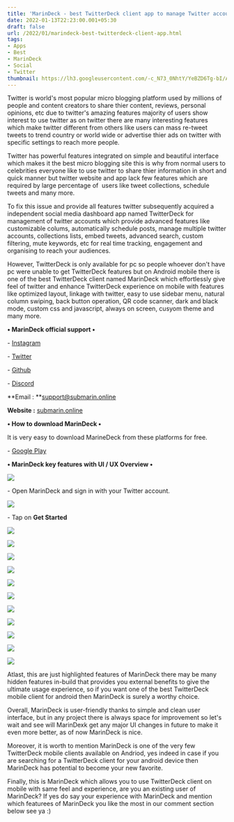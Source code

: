 ```yaml
---
title: 'MarinDeck - best TwitterDeck client app to manage Twitter accounts.'
date: 2022-01-13T22:23:00.001+05:30
draft: false
url: /2022/01/marindeck-best-twitterdeck-client-app.html
tags: 
- Apps
- Best
- MarinDeck
- Social
- Twitter
thumbnail: https://lh3.googleusercontent.com/-c_N73_0NhtY/YeBZD6Tg-bI/AAAAAAAAIgU/DIF6qwfyvVYTY46hKU2yA4cBExPGEki4wCNcBGAsYHQ/s1600/1642092811407067-0.png
---
```


  

Twitter is world's most popular micro blogging platform used by millions of people and content creators to share thier content, reviews, personal opinions, etc due to twitter's amazing features majority of users show interest to use twitter as on twitter there are many interesting features which make twitter different from others like users can mass re-tweet tweets to trend country or world wide or advertise thier ads on twitter with specific settings to reach more people.

  

Twitter has powerful features integrated on simple and beautiful interface which makes it the best micro blogging site this is why from normal users to celebrities everyone like to use twitter to share thier information in short and quick manner but twitter website and app lack few features which are required by large percentage of  users like tweet collections, schedule tweets and many more.

  

To fix this issue and provide all features twitter subsequently acquired a independent social media dashboard app named TwitterDeck for management of twitter accounts which provide advanced features like customizable colums, automatically schedule posts, manage multiple twitter accounts, collections lists, embed tweets, advanced search, custom filtering, mute keywords, etc for real time tracking, engagement and organising to reach your audiences.

  

However, TwitterDeck is only available for pc so people whoever don't have pc were unable to get TwitterDeck features but on Android mobile there is one of the best TwitterDeck client named MarinDeck which effortlessly give feel of twitter and enhance TwitterDeck experience on mobile with features like optimized layout, linkage with twitter, easy to use sidebar menu, natural column swiping, back button operation, QR code scanner, dark and black mode, custom css and javascript, always on screen, cusyom theme and many more.

  

**• MarinDeck official support •**

\- [Instagram](https://instagram.com/hisubway.online)

\- [Twitter](https://discord.com/users/702203587438313584)

\- [Github](https://github.com/hisubway)

\- [Discord](https://discord.com/users/702203587438313584)

  

**Email : **[support@submarin.online](mailto:support@submarin.online)

**Website :** [submarin.online](http://submarin.online)

**• How to download MarinDeck •**

It is very easy to download MarineDeck from these platforms for free.

  

\- [Google Play](https://play.google.com/store/apps/details?id=online.hisubway.marindeck)

**• MarinDeck key features with UI / UX Overview •**

 **![](https://lh3.googleusercontent.com/-fpbl6Cj2Lfc/YeBZC_z9ySI/AAAAAAAAIgQ/G8zct62NfLowrT0W5FOQ6Mxl5yozV1lzACNcBGAsYHQ/s1600/1642092807630271-1.png)** 

  

\- Open MarinDeck and sign in with your Twitter account.

  

 ![](https://lh3.googleusercontent.com/-WKeX9hsFbNw/YeBZB-Ct-UI/AAAAAAAAIgM/FfUyYrueR-4ypwxHYOWnaHKxv6Hz5mRjgCNcBGAsYHQ/s1600/1642092803214277-2.png) 

  

\- Tap on **Get Started**

 **![](https://lh3.googleusercontent.com/-uGE1aLRTAO0/YeBZA4QVDKI/AAAAAAAAIgI/isBJlwiEhZwQHCYIx_3muSEtQGwxwRknwCNcBGAsYHQ/s1600/1642092798708578-3.png)** 

 **![](https://lh3.googleusercontent.com/-zYo68Ic0cOA/YeBY_qqc41I/AAAAAAAAIgE/Y3gD1aUEIVkJUTzyXXqJ7ymBBy-r2u-KgCNcBGAsYHQ/s1600/1642092794237940-4.png)** 

 **![](https://lh3.googleusercontent.com/-CM0A3BnJC34/YeBY-r7HEiI/AAAAAAAAIgA/wOhbkWElfNEajN-tF8vsKFDQ4Rs1ILMiwCNcBGAsYHQ/s1600/1642092789694967-5.png)** 

 **![](https://lh3.googleusercontent.com/-LuZYj6Rmu38/YeBY9S9MFYI/AAAAAAAAIf8/SJu3neH77LkDTcGSBoCmzM9fsyO7oTUgQCNcBGAsYHQ/s1600/1642092785393703-6.png)** 

 **![](https://lh3.googleusercontent.com/--erI3MJzzT8/YeBY8YIt4PI/AAAAAAAAIf4/ZMzHyiQePwgAzEHFHgB3PTrRk6Emxl0jgCNcBGAsYHQ/s1600/1642092780785799-7.png)** 

 **![](https://lh3.googleusercontent.com/-AK5amZcpaVk/YeBY7CHFmXI/AAAAAAAAIf0/TxJfiInnLjEh7uDAgopS-ZVEY_Vgp3KQgCNcBGAsYHQ/s1600/1642092776350439-8.png)** 

 **![](https://lh3.googleusercontent.com/-PUQiAUJsCMQ/YeBY6EnM3bI/AAAAAAAAIfw/8pzNiu6ilyoQKMPt9N-8BWG6v5eqWP6zwCNcBGAsYHQ/s1600/1642092771950613-9.png)** 

 **![](https://lh3.googleusercontent.com/-vr3wGKak8V8/YeBY4297EBI/AAAAAAAAIfs/mlaf9YMpQAIkppr6Qw1oJM8swy5EPrXqgCNcBGAsYHQ/s1600/1642092767031869-10.png)** 

 **![](https://lh3.googleusercontent.com/-YiYQv7wmEz8/YeBY31woi9I/AAAAAAAAIfo/m9i--pvyT64HDIDg3SIcMeCI0h6bQEwpgCNcBGAsYHQ/s1600/1642092762730323-11.png)** 

 **![](https://lh3.googleusercontent.com/-owvhLDWJAw4/YeBY2vwmeKI/AAAAAAAAIfk/mb0-zyMMB70ujBp7aF0MHmz1MCRupCLRACNcBGAsYHQ/s1600/1642092757874926-12.png)** 

 **![](https://lh3.googleusercontent.com/-ZtMA8prOcOY/YeBY1fXd6QI/AAAAAAAAIfg/QLWd-0bQjiYqe-yMQLqO6nfyvmHBKFt3wCNcBGAsYHQ/s1600/1642092753082719-13.png)** 

Atlast, this are just highlighted features of MarinDeck there may be many hidden features in-build that provides you external benefits to give the ultimate usage experience, so if you want one of the best TwitterDeck mobile client for android then MarinDeck is surely a worthy choice.

  

Overall, MarinDeck is user-friendly thanks to simple and clean user interface, but in any project there is always space for improvement so let's wait and see will MarinDexk get any major UI changes in future to make it even more better, as of now MarinDeck is nice.

  

Moreover, it is worth to mention MarinDeck is one of the very few TwitterDeck mobile clients available on Andriod, yes indeed in case if you are searching for a TwitterDeck client for your android device then MarinDeck has potential to become your new favorite.

  

Finally, this is MarinDeck which allows you to use TwitterDeck client on mobile with same feel and experience, are you an existing user of MarinDeck? If yes do say your experience with MarinDeck and mention which featurees of MarinDeck you like the most in our comment section below see ya :)